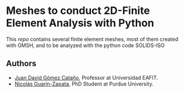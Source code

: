 # Meshes to conduct 2D-Finite Element Analysis with Python

This _repo_ contains several finite element meshes, most of them created with GMSH, and to be analyzed with the python code
SOLIDS-ISO
## Authors
- [Juan David Gómez Cataño](http://www.eafit.edu.co/docentes-investigadores/Paginas/juan-gomez.aspx),
    Professor at Universidad EAFIT.
- [Nicolás Guarín-Zapata](https://github.com/nicoguaro), PhD Student at
    Purdue University.
